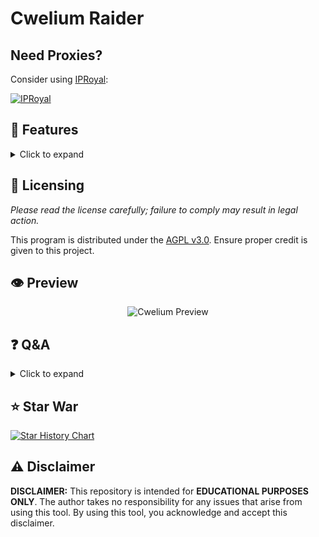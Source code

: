 # Cwelium Raider

## Need Proxies?
Consider using [IPRoyal](https://iproyal.com/?r=Cwelium):

<a href="https://iproyal.com/?r=Cwelium" target="_blank">
  <img src="https://dashboard.iproyal.com/img/b/728_1.jpg" alt="IPRoyal">
</a>

## 👾 Features
<details>
<summary>Click to expand</summary>

- Fully request-based Raider
- HTTP & HTTPS proxy support
- Multi-threading support
- Joiner
- Leaver
- Spammer
- Token Checker
- Reactor
- Voice Raper
- Token Formatter
- Button Click
- Accept Rules
- Guild Check
- Bio Changer
- Onliner
- Voice Joiner
- Change Nickname
- Thread Spammer
- Typer
- Onboarding Bypass
- Call Spammer
- Mass DM
- Mass Report

</details>

## 📝 Licensing
*Please read the license carefully; failure to comply may result in legal action.*

This program is distributed under the [AGPL v3.0](https://github.com/Tips-Discord/Cwelium/blob/main/LICENSE). Ensure proper credit is given to this project.

## 👁 Preview
<p align="center">
  <img src="https://cdn.discordapp.com/attachments/1257999198490464327/1299852716838752266/1729979439237.png?ex=671eb5ad&is=671d642d&hm=3e9f4b6dbcf2661c3186e445a151243803fd7064e7015b273c05b8c820a55ec2&" alt="Cwelium Preview">
</p>

## ❓ Q&A
<details>
<summary>Click to expand</summary>

- **Which version of the Discord API does Cwelium Raider use?**
  - Cwelium Raider utilizes Discord API version 9 (v9).
  
- **What solvers are available?**
  - Capmonster and 2captcha.
  
- **What themes/colors are available?**
  - Available colors include green, red, yellow, magenta, blue, cyan, gray, white, pink, light blue, brown, black, aqua, purple, lime, orange, indigo, violet, gold, silver, teal, navy, olive, maroon, coral, salmon, khaki, and orchid.
  
- **What proxy format should I use?**
  - Use `username:password@proxy3.example.com:8080` or `example.com:8080`.
  
- **What is Cwelium?**
  - Cwelium is a Discord raiding tool designed for raiding on Discord. It supports HTTP and HTTPS proxies, multi-threading, and includes features like joining and leaving servers, spamming, token checking, mass DMing, and more. It utilizes Discord API v9 and supports various captcha solvers.

</details>

## ⭐ Star War
[![Star History Chart](https://api.star-history.com/svg?repos=Tips-Discord/Cwelium,R3CI/Lime-lite&theme=dark)](https://api.star-history.com/svg?repos=Tips-Discord/Cwelium,R3CI/Lime-lite)

## ⚠️ Disclaimer
**DISCLAIMER:** This repository is intended for **EDUCATIONAL PURPOSES ONLY**. The author takes no responsibility for any issues that arise from using this tool. By using this tool, you acknowledge and accept this disclaimer.
